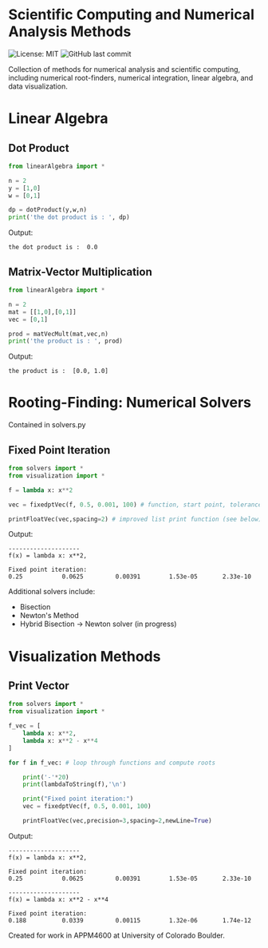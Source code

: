 # Scientific Computing and Numerical Analysis Methods

![License: MIT](https://img.shields.io/badge/License-MIT-yellow.svg) ![GitHub last commit](https://img.shields.io/github/last-commit/dreamchef/numerical-analysis-methods)

Collection of methods for numerical analysis and scientific computing, including numerical root-finders, numerical integration, linear algebra, and data visualization.

# Linear Algebra

## Dot Product

```python
from linearAlgebra import *

n = 2
y = [1,0]
w = [0,1]

dp = dotProduct(y,w,n)
print('the dot product is : ', dp)
```

Output:

```
the dot product is :  0.0
```

## Matrix-Vector Multiplication

```python
from linearAlgebra import *

n = 2
mat = [[1,0],[0,1]]
vec = [0,1]

prod = matVecMult(mat,vec,n)
print('the product is : ', prod)
```

Output:

```
the product is :  [0.0, 1.0]
```

# Rooting-Finding: Numerical Solvers

Contained in solvers.py

## Fixed Point Iteration

```python
from solvers import *
from visualization import *

f = lambda x: x**2

vec = fixedptVec(f, 0.5, 0.001, 100) # function, start point, tolerance, max iterations

printFloatVec(vec,spacing=2) # improved list print function (see below)
```

Output:

```
--------------------
f(x) = lambda x: x**2, 

Fixed point iteration:
0.25           0.0625         0.00391        1.53e-05       2.33e-10     
```

Additional solvers include:

- Bisection
- Newton's Method
- Hybrid Bisection -> Newton solver (in progress)

# Visualization Methods

## Print Vector

```python
from solvers import *
from visualization import *

f_vec = [
    lambda x: x**2,
    lambda x: x**2 - x**4
]

for f in f_vec: # loop through functions and compute roots

    print('-'*20)
    print(lambdaToString(f),'\n')

    print("Fixed point iteration:")
    vec = fixedptVec(f, 0.5, 0.001, 100)

	printFloatVec(vec,precision=3,spacing=2,newLine=True)
```

Output:

```
--------------------
f(x) = lambda x: x**2, 

Fixed point iteration:
0.25           0.0625         0.00391        1.53e-05       2.33e-10     

--------------------
f(x) = lambda x: x**2 - x**4 

Fixed point iteration:
0.188          0.0339         0.00115        1.32e-06       1.74e-12     

```

Created for work in APPM4600 at University of Colorado Boulder.
